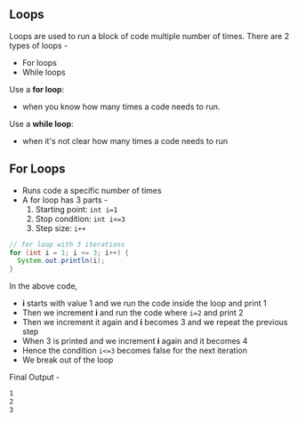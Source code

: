 ## Loops

Loops are used to run a block of code multiple number of times. There are 2 types of loops -

- For loops
- While loops

Use a **for loop**:

- when you know how many times a code needs to run.

Use a **while loop**:

- when it's not clear how many times a code needs to run

## For Loops

- Runs code a specific number of times
- A for loop has 3 parts -
  1. Starting point: `int i=1`
  2. Stop condition: `int i<=3`
  3. Step size: `i++`

```java
// for loop with 3 iterations
for (int i = 1; i <= 3; i++) {
  System.out.println(i);
}
```

In the above code,

- **i** starts with value 1 and we run the code inside the loop and print 1
- Then we increment **i** and run the code where `i=2` and print 2
- Then we increment it again and **i** becomes 3 and we repeat the previous step
- When 3 is printed and we increment **i** again and it becomes 4
- Hence the condition `i<=3` becomes false for the next iteration
- We break out of the loop

Final Output -

```sh
1
2
3
```
